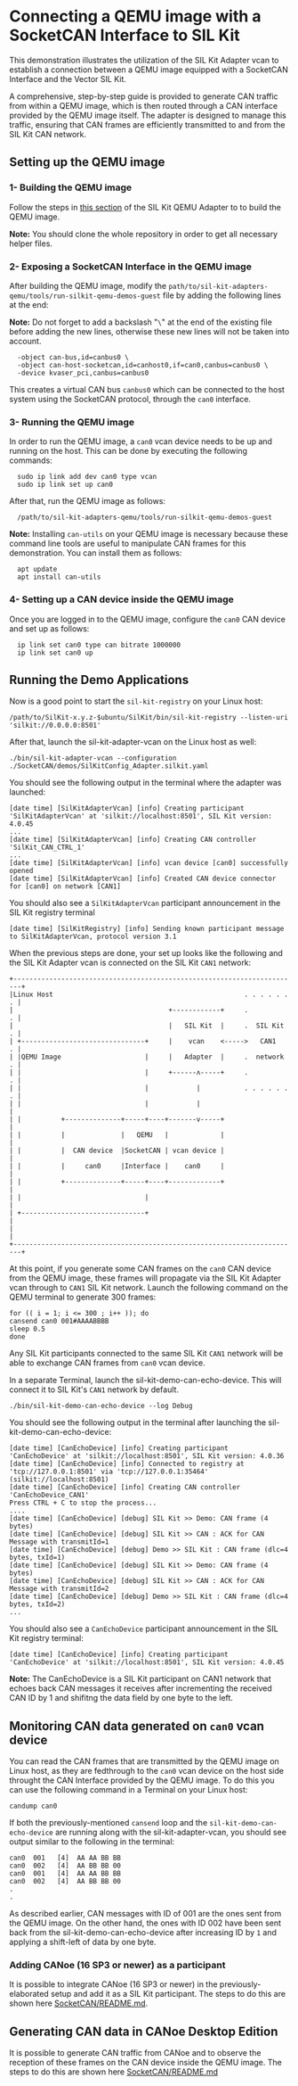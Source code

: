 # Connecting a QEMU image with a SocketCAN Interface to SIL Kit

This demonstration illustrates the utilization of the SIL Kit Adapter vcan to establish a connection between a QEMU image equipped with a SocketCAN Interface and the Vector SIL Kit.

A comprehensive, step-by-step guide is provided to generate CAN traffic from within a QEMU image, which is then routed through a CAN interface provided by the QEMU image itself. The adapter is designed to manage this traffic, ensuring that CAN frames are efficiently transmitted to and from the SIL Kit CAN network.

## Setting up the QEMU image

### 1- Building the QEMU image
Follow the steps in [this section](https://github.com/vectorgrp/sil-kit-adapters-qemu/tree/main/tools) of the SIL Kit QEMU Adapter to to build the QEMU image.

**Note:** You should clone the whole repository in order to get all necessary helper files.  

### 2- Exposing a SocketCAN Interface in the QEMU image
After building the QEMU image, modify the `path/to/sil-kit-adapters-qemu/tools/run-silkit-qemu-demos-guest` file by adding the following lines at the end:

**Note:** Do not forget to add a backslash "`\`" at the end of the existing file before adding the new lines, otherwise these new lines will not be taken into account. 

```
  -object can-bus,id=canbus0 \
  -object can-host-socketcan,id=canhost0,if=can0,canbus=canbus0 \
  -device kvaser_pci,canbus=canbus0
```

This creates a virtual CAN bus `canbus0` which can be connected to the host system using the SocketCAN protocol, through the `can0` interface.

### 3- Running the QEMU image 
In order to run the QEMU image, a `can0` vcan device needs to be up and running on the host. 
This can be done by executing the following commands:

```
  sudo ip link add dev can0 type vcan
  sudo ip link set up can0
```
After that, run the QEMU image as follows: 
```
  /path/to/sil-kit-adapters-qemu/tools/run-silkit-qemu-demos-guest
```

**Note:** Installing `can-utils` on your QEMU image is necessary because these command line tools are useful to manipulate CAN frames for this demonstration. 
You can install them as follows:
```
  apt update
  apt install can-utils 
```

### 4- Setting up a CAN device inside the QEMU image 
Once you are logged in to the QEMU image, configure the `can0` CAN device and set up as follows:
```
  ip link set can0 type can bitrate 1000000
  ip link set can0 up
```

## Running the Demo Applications
Now is a good point to start the `sil-kit-registry` on your Linux host:

    /path/to/SilKit-x.y.z-$ubuntu/SilKit/bin/sil-kit-registry --listen-uri 'silkit://0.0.0.0:8501'

After that, launch the sil-kit-adapter-vcan on the Linux host as well:

    ./bin/sil-kit-adapter-vcan --configuration ./SocketCAN/demos/SilKitConfig_Adapter.silkit.yaml

You should see the following output in the terminal where the adapter was launched: 

    [date time] [SilKitAdapterVcan] [info] Creating participant 'SilKitAdapterVcan' at 'silkit://localhost:8501', SIL Kit version: 4.0.45
    ...
    [date time] [SilKitAdapterVcan] [info] Creating CAN controller 'SilKit_CAN_CTRL_1'
    ...
    [date time] [SilKitAdapterVcan] [info] vcan device [can0] successfully opened
    [date time] [SilKitAdapterVcan] [info] Created CAN device connector for [can0] on network [CAN1]


You should also see a `SilKitAdapterVcan` participant announcement in the SIL Kit registry terminal

    [date time] [SilKitRegistry] [info] Sending known participant message to SilKitAdapterVcan, protocol version 3.1

When the previous steps are done, your set up looks like the following and the SIL Kit Adapter vcan is connected on the SIL Kit `CAN1` network:

    +------------------------------------------------------------------------+
    |Linux Host                                                . . . . . . . |
    |                                       +------------+     .           . | 
    |                                       |   SIL Kit  |     .  SIL Kit  . |
    | +-------------------------------+     |    vcan    <----->   CAN1    . |
    | |QEMU Image                     |     |   Adapter  |     .  network  . |
    | |                               |     +------ʌ-----+     .           . |
    | |                               |            |           . . . . . . . |
    | |                               |            |                         |    
    | |          +--------------+-----+----+-------v-----+                   |
    | |          |              |   QEMU   |             |                   |
    | |          |  CAN device  |SocketCAN | vcan device |                   |
    | |          |     can0     |Interface |    can0     |                   |
    | |          +--------------+-----+----+-------------+                   |
    | |                               |                                      |
    | +-------------------------------+                                      |
    |                                                                        |
    +------------------------------------------------------------------------+

At this point, if you generate some CAN frames on the `can0` CAN device from the QEMU image, these frames will propagate via the SIL Kit Adapter vcan through to `CAN1` SIL Kit network.
Launch the following command on the QEMU terminal to generate 300 frames:

```
for (( i = 1; i <= 300 ; i++ )); do
cansend can0 001#AAAABBBB
sleep 0.5
done
```
Any SIL Kit participants connected to the same SIL Kit `CAN1` network will be able to exchange CAN frames from `can0` vcan device.   

In a separate Terminal, launch the sil-kit-demo-can-echo-device. This will connect it to SIL Kit's `CAN1` network by default.
```
./bin/sil-kit-demo-can-echo-device --log Debug
```
You should see the following output in the terminal after launching the sil-kit-demo-can-echo-device:
```
[date time] [CanEchoDevice] [info] Creating participant 'CanEchoDevice' at 'silkit://localhost:8501', SIL Kit version: 4.0.36
[date time] [CanEchoDevice] [info] Connected to registry at 'tcp://127.0.0.1:8501' via 'tcp://127.0.0.1:35464' (silkit://localhost:8501)
[date time] [CanEchoDevice] [info] Creating CAN controller 'CanEchoDevice_CAN1'
Press CTRL + C to stop the process...
....
[date time] [CanEchoDevice] [debug] SIL Kit >> Demo: CAN frame (4 bytes)
[date time] [CanEchoDevice] [debug] SIL Kit >> CAN : ACK for CAN Message with transmitId=1
[date time] [CanEchoDevice] [debug] Demo >> SIL Kit : CAN frame (dlc=4 bytes, txId=1)
[date time] [CanEchoDevice] [debug] SIL Kit >> Demo: CAN frame (4 bytes)
[date time] [CanEchoDevice] [debug] SIL Kit >> CAN : ACK for CAN Message with transmitId=2
[date time] [CanEchoDevice] [debug] Demo >> SIL Kit : CAN frame (dlc=4 bytes, txId=2)
...
```
You should also see a `CanEchoDevice` participant announcement in the SIL Kit registry terminal:
```
[date time] [CanEchoDevice] [info] Creating participant 'CanEchoDevice' at 'silkit://localhost:8501', SIL Kit version: 4.0.45
```
**Note:**  The CanEchoDevice is a SIL Kit participant on CAN1 network that echoes back CAN messages it receives after incrementing the received CAN ID by 1 and shifitng the data field by one byte to the left.

## Monitoring CAN data generated on `can0` vcan device  
You can read the CAN frames that are transmitted by the QEMU image on Linux host, as they are fedthrough to the `can0` vcan device on the host side throught the CAN Interface provided by the QEMU image. To do this you can use the following command in a Terminal on your Linux host:
```
candump can0
```
If both the previously-mentioned `cansend` loop and the `sil-kit-demo-can-echo-device` are running along with the sil-kit-adapter-vcan, you should see output similar to the following in the terminal:
```
can0  001   [4]  AA AA BB BB
can0  002   [4]  AA BB BB 00
can0  001   [4]  AA AA BB BB
can0  002   [4]  AA BB BB 00
. 
.
```
As described earlier, CAN messages with ID of 001 are the ones sent from the QEMU image. On the other hand, the ones with ID 002 have been sent back from the sil-kit-demo-can-echo-device after increasing ID by `1` and applying a shift-left of data by one byte.  

### Adding CANoe (16 SP3 or newer) as a participant
It is possible to integrate CANoe (16 SP3 or newer) in the previously-elaborated setup and add it as a SIL Kit participant. The steps to do this are shown here [SocketCAN/README.md](../SocketCAN/README.md#adding-canoe-16-sp3-or-newer-as-a-participant). 

## Generating CAN data in CANoe Desktop Edition 
It is possible to generate CAN traffic from CANoe and to observe the reception of these frames on the CAN device inside the QEMU image. The steps to do this are shown here [SocketCAN/README.md](../SocketCAN/README.md#generating-can-data-in-canoe-desktop-edition)

